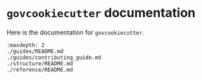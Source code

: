 # `govcookiecutter` documentation

Here is the documentation for `govcookiecutter`.

```{toctree}
:maxdepth: 2
./guides/README.md
./guides/contributing_guide.md
./structure/README.md
./reference/README.md
```
